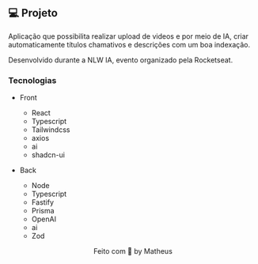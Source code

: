 ## 💻 Projeto

Aplicação que possibilita realizar upload de videos e por meio de IA, criar automaticamente títulos chamativos e descrições com um boa indexação.

Desenvolvido durante a NLW IA, evento organizado pela Rocketseat.

### Tecnologias

- Front
  - React
  - Typescript
  - Tailwindcss
  - axios
  - ai
  - shadcn-ui
  
- Back
  - Node
  - Typescript
  - Fastify
  - Prisma
  - OpenAI
  - ai
  - Zod

<p align="center">
  Feito com 💜 by Matheus
</p>
